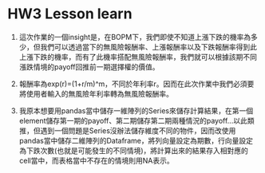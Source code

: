 # HW3 Lesson learn

1. 這次作業的一個insight是，在BOPM下，我們即使不知道上漲下跌的機率為多少，但我們可以透過當下的無風險報酬率、上漲報酬率以及下跌報酬率得到此上漲下跌的機率，而有了此機率搭配無風險報酬率，我們就可以根據該期不同漲跌情境的payoff回推前一期選擇權的價值。

2. 報酬率為exp(r)=(1+r/m)^m，不同於年利率r。因而在此次作業中我們必須要將使用者輸入的無風險年利率轉為無風險報酬率。

3. 我原本想要用pandas當中儲存一維陣列的Series來儲存計算結果，在第一個element儲存第一期的payoff、第二期儲存第二期兩種情況的payoff...以此類推，但遇到一個問題是Series沒辦法儲存維度不同的物件，因而改使用pandas當中儲存二維陣列的Dataframe，將列向量設定為期數，行向量設定為下跌次數(也就是可能發生的不同情境)，將計算出來的結果存入相對應的cell當中，而表格當中不存在的情境則用NA表示。
